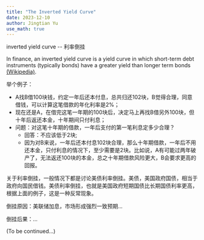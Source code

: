 ```yaml
---
title: "The Inverted Yield Curve"
date: 2023-12-10
author: Jingtian Yu
use_math: true
---
```


inverted yield curve -- 利率倒挂

In finance, an inverted yield curve is a yield curve in which short-term debt instruments (typically bonds) have a greater yield than longer term bonds [(Wikipedia)](https://en.wikipedia.org/wiki/Inverted_yield_curve).

举个例子：
- A找B借100块钱，约定一年后还本付息，总共归还102块，B觉得合理，同意借钱，可以计算这笔借款的年化利率是2%；
- 现在还是A，在借完这笔一年期的100块后，决定马上再找B借另外100块，但十年后返还本金，十年期间只付利息；
- 问题：对这笔十年期的借款，一年后支付的第一笔利息定多少合理？
    - 回答：不应该低于2块;
    - 因为对B来说，一年后还本付息102块合理，那么十年期借款，一年后不用还本金，只付利息的情况下，至少需要是2块。比如说，A有可能过两年破产了，无法返还100块的本金，总之十年期借款风险更大，B会要求更高的回报。

关于利率倒挂，一般情况下都是讨论美债利率倒挂。美债，美国政府国债，相当于政府向国民借钱。美债利率倒挂，也就是美国政府短期国债比长期国债利率更高，根据上面的例子，这是一种反常现象。

倒挂原因：美联储加息，市场形成强烈一致预期...

倒挂后果：...

(To be continued...)

